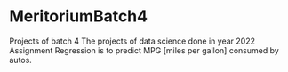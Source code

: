 # MeritoriumBatch4
Projects of batch 4
The projects of data science done in year 2022
Assignment Regression is to predict MPG [miles per gallon] consumed by autos. 
